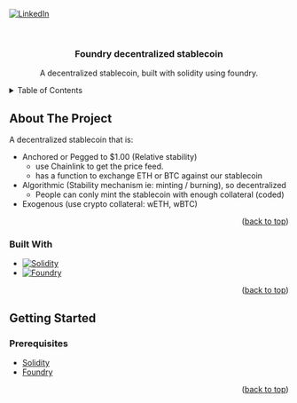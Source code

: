 <a name="readme-top"></a>
[![LinkedIn][linkedin-shield]][linkedin-url]

<!-- PROJECT LOGO -->
<br />
<div align="center">

<h3 align="center">Foundry decentralized stablecoin</h3>

  <p align="center">
    A decentralized stablecoin, built with solidity using foundry.
    <br />
  </p>
</div>

<!-- TABLE OF CONTENTS -->
<details>
  <summary>Table of Contents</summary>
  <ol>
    <li>
      <a href="#about-the-project">About The Project</a>
      <ul>
        <li><a href="#built-with">Built With</a></li>
      </ul>
    </li>
    <li>
      <a href="#getting-started">Getting Started</a>
      <ul>
        <li><a href="#prerequisites">Prerequisites</a></li>
        <li><a href="#quickstart">Quickstart</a></li>
      </ul>
    </li>
  </ol>
</details>

<!-- ABOUT THE PROJECT -->

## About The Project

A decentralized stablecoin that is:
- Anchored or Pegged to $1.00 (Relative stability)
  - use Chainlink to get the price feed.
  - has a function to exchange ETH or BTC against our stablecoin
- Algorithmic (Stability mechanism ie: minting / burning), so decentralized
  - People can conly mint the stablecoin with enough collateral (coded)
- Exogenous (use crypto collateral: wETH, wBTC)

<p align="right">(<a href="#readme-top">back to top</a>)</p>

### Built With

-   [![Solidity][Solidity]][Solidity-url]
-   [![Foundry][Foundry]][Foundry-url]

<p align="right">(<a href="#readme-top">back to top</a>)</p>

<!-- GETTING STARTED -->

## Getting Started

### Prerequisites

  - [Solidity](https://docs.soliditylang.org/en/develop/)
  - [Foundry](https://book.getfoundry.sh/)

<p align="right">(<a href="#readme-top">back to top</a>)</p>


<!-- MARKDOWN LINKS & IMAGES -->
<!-- https://www.markdownguide.org/basic-syntax/#reference-style-links -->

[linkedin-shield]: https://img.shields.io/badge/-LinkedIn-black.svg?style=for-the-badge&logo=linkedin&colorB=555
[linkedin-url]: https://linkedin.com/in/gdebavelaere
[product-screenshot]: images/screenshot.png
[Solidity]: https://img.shields.io/badge/-Solidity-black.svg?style=for-the-badge&logo=Solidity&colorB=555
[Solidity-url]: https://docs.soliditylang.org/en/develop/
[Foundry]: https://img.shields.io/badge/-Foundry-black.svg?style=for-the-badge&logo=Foundry&colorB=35495E
[Foundry-url]: https://book.getfoundry.sh/
